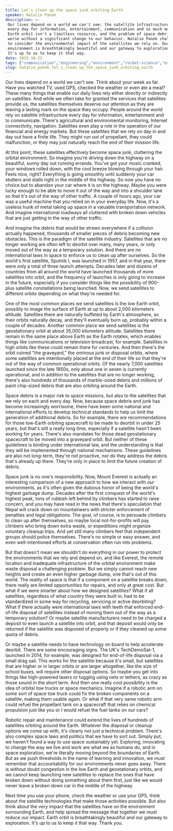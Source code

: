 ```yaml
---
title: Let's clean up the space junk orbiting Earth
speaker: Natalie Panek
description: >-
 Our lives depend on a world we can't see: the satellite infrastructure we use
 every day for information, entertainment, communication and so much more. But
 Earth orbit isn't a limitless resource, and the problem of space debris will get
 worse without a significant change to our behavior. Natalie Panek challenges us
 to consider the environmental impact of the satellites we rely on. Our orbital
 environment is breathtakingly beautiful and our gateway to exploration, she says.
 It's up to us to keep it that way.
date: 2015-10-22
tags: ["communication","engineering","environment","rocket-science","exploration","science","technology","tedx"]
slug: natalie_panek_let_s_clean_up_the_space_junk_orbiting_earth
---
```


Our lives depend on a world we can't see. Think about your week so far. Have you watched
TV, used GPS, checked the weather or even ate a meal? These many things that enable our
daily lives rely either directly or indirectly on satellites. And while we often take for
granted the services that satellites provide us, the satellites themselves deserve our
attention as they are leaving a lasting mark on the space they occupy. People around the
world rely on satellite infrastructure every day for information, entertainment and to
communicate. There's agricultural and environmental monitoring, Internet connectivity,
navigation. Satellites even play a role in the operation of our financial and energy
markets. But these satellites that we rely on day in and day out have a finite life. They
might run out of propellant, they could malfunction, or they may just naturally reach the
end of their mission life.

At this point, these satellites effectively become space junk, cluttering the orbital
environment. So imagine you're driving down the highway on a beautiful, sunny day out
running errands. You've got your music cranked, your windows rolled down, with the cool
breeze blowing through your hair. Feels nice, right? Everything is going smoothly until
suddenly your car stutters and stalls right in the middle of the highway. So now you have
no choice but to abandon your car where it is on the highway. Maybe you were lucky enough
to be able to move it out of the way and into a shoulder lane so that it's out of the way
of other traffic. A couple of hours ago, your car was a useful machine that you relied on
in your everyday life. Now, it's a useless hunk of metal taking up space in a valuable
transportation network. And imagine international roadways all cluttered with broken down
vehicles that are just getting in the way of other traffic.

And imagine the debris that would be strewn everywhere if a collision actually happened,
thousands of smaller pieces of debris becoming new obstacles. This is the paradigm of the
satellite industry. Satellites that are no longer working are often left to deorbit over
many, many years, or only moved out of the way as a temporary solution. And there are no
international laws in space to enforce us to clean up after ourselves. So the world's first
satellite, Sputnik I, was launched in 1957, and in that year, there were only a total of
three launch attempts. Decades later and dozens of countries from all around the world
have launched thousands of more satellites into orbit, and the frequency of launches is
only going to increase in the future, especially if you consider things like the
possibility of 900-plus satellite constellations being launched. Now, we send satellites to
different orbits depending on what they're needed for.

One of the most common places we send satellites is the low Earth orbit, possibly to image
the surface of Earth at up to about 2,000 kilometers altitude. Satellites there are
naturally buffeted by Earth's atmosphere, so their orbits naturally decay, and they'll
eventually burn up, probably within a couple of decades. Another common place we send
satellites is the geostationary orbit at about 35,000 kilometers altitude. Satellites
there remain in the same place above Earth as the Earth rotates, which enables things like
communications or television broadcast, for example. Satellites in high orbits like these
could remain there for centuries. And then there's the orbit coined "the graveyard," the
ominous junk or disposal orbits, where some satellites are intentionally placed at the end
of their life so that they're out of the way of common operational orbits. Of the nearly
7,000 satellites launched since the late 1950s, only about one in seven is currently
operational, and in addition to the satellites that are no longer working, there's also
hundreds of thousands of marble-sized debris and millions of paint chip-sized debris that
are also orbiting around the Earth.

Space debris is a major risk to space missions, but also to the satellites that we rely on
each and every day. Now, because space debris and junk has become increasingly worrisome,
there have been some national and international efforts to develop technical standards to
help us limit the generation of additional debris. So for example, there are
recommendations for those low-Earth orbiting spacecraft to be made to deorbit in under 25
years, but that's still a really long time, especially if a satellite hasn't been working
for years. There's also mandates for those dead geostationary spacecraft to be moved into
a graveyard orbit. But neither of these guidelines is binding under international law, and
the understanding is that they will be implemented through national mechanisms. These
guidelines are also not long-term, they're not proactive, nor do they address the debris
that's already up there. They're only in place to limit the future creation of
debris.

Space junk is no one's responsibility. Now, Mount Everest is actually an interesting
comparison of a new approach to how we interact with our environments, as it's often given
the dubious honor of being the world's highest garbage dump. Decades after the first
conquest of the world's highest peak, tons of rubbish left behind by climbers has started
to raise concern, and you may have read in the news that there's speculation that Nepal
will crack down on mountaineers with stricter enforcement of penalties and legal
obligations. The goal, of course, is to persuade climbers to clean up after themselves, so
maybe local not-for-profits will pay climbers who bring down extra waste, or expeditions
might organize voluntary cleanup trips. And yet still many climbers feel that independent
groups should police themselves. There's no simple or easy answer, and even
well-intentioned efforts at conservation often run into problems.

But that doesn't mean we shouldn't do everything in our power to protect the environments
that we rely and depend on, and like Everest, the remote location and inadequate
infrastructure of the orbital environment make waste disposal a challenging problem. But
we simply cannot reach new heights and create an even higher garbage dump, one that's out
of this world. The reality of space is that if a component on a satellite breaks down,
there really are limited opportunities for repairs, and only at great cost. But what if we
were smarter about how we designed satellites? What if all satellites, regardless of what
country they were built in, had to be standardized in some way for recycling, servicing or
active deorbiting? What if there actually were international laws with teeth that enforced
end-of-life disposal of satellites instead of moving them out of the way as a temporary
solution? Or maybe satellite manufacturers need to be charged a deposit to even launch a
satellite into orbit, and that deposit would only be returned if the satellite was
disposed of properly or if they cleaned up some quota of debris.

Or maybe a satellite needs to have technology on board to help accelerate deorbit. There
are some encouraging signs. The UK's TechDemoSat-1, launched in 2014, for example, was
designed for end-of-life disposal via a small drag sail. This works for the satellite
because it's small, but satellites that are higher or in larger orbits or are larger
altogether, like the size of school buses, will require other disposal options. So maybe
you get into things like high-powered lasers or tugging using nets or tethers, as crazy as
those sound in the short term. And then one really cool possibility is the idea of orbital
tow trucks or space mechanics. Imagine if a robotic arm on some sort of space tow truck
could fix the broken components on a satellite, making them usable again. Or what if that
very same robotic arm could refuel the propellant tank on a spacecraft that relies on
chemical propulsion just like you or I would refuel the fuel tanks on our
cars?

Robotic repair and maintenance could extend the lives of hundreds of satellites orbiting
around the Earth. Whatever the disposal or cleanup options we come up with, it's clearly
not just a technical problem. There's also complex space laws and politics that we have to
sort out. Simply put, we haven't found a way to use space sustainably yet. Exploring,
innovating to change the way we live and work are what we as humans do, and in space
exploration, we're literally moving beyond the boundaries of Earth. But as we push
thresholds in the name of learning and innovation, we must remember that accountability
for our environments never goes away. There is without doubt congestion in the low Earth
and geostationary orbits, and we cannot keep launching new satellites to replace the ones
that have broken down without doing something about them first, just like we would never
leave a broken down car in the middle of the highway.

Next time you use your phone, check the weather or use your GPS, think about the satellite
technologies that make those activities possible. But also think about the very impact
that the satellites have on the environment surrounding Earth, and help spread the message
that together we must reduce our impact. Earth orbit is breathtakingly beautiful and our
gateway to exploration. It's up to us to keep it that way. Thank you.

<!--
ad_duration=3.33
comment_count=46
event="TEDxToronto"
external_start_time=0
has_talk_citation=0
intro_duration=11.82
is_subtitle_required="False"
is_talk_featured="True"
language="en"
language_swap="False"
native_language="en"
number_of_related_talks=6
number_of_speakers=1
number_of_subtitled_videos=27
number_of_tags=8
number_of_talk_download_languages=27
number_of_talk_more_resources=0
number_of_talk_recommendations=1
number_of_talks_take_actions=0
post_ad_duration=0.83
published_timestamp="2016-12-06 16:27:30"
recording_date="2015-10-22"
speaker_description="Rocket scientist, explorer"
speaker_is_published=1
speaker_name="Natalie Panek"
talk_more_resources=[]
talk_name="Let's clean up the space junk orbiting Earth"
talk_recommendations_blurb="Check out more reading resources on space junk, curated by Natalie Panek."
talks_tags=["communication","engineering","environment","rocket-science","exploration","science","technology","tedx"]
talks_take_action=[]
url_audio="https://download.ted.com/talks/NataliePanek_2015X.mp3?apikey=acme-roadrunner"
url_photo_speaker="https://pe.tedcdn.com/images/ted/ddbfa8644a8a82ad718e747c2a371d3ce2734999_254x191.jpg"
url_photo_talk="https://s3.amazonaws.com/talkstar-photos/uploads/3049d3a3-7502-40ef-a0a7-09c5c5f7999f/NataliePanek_2015X-embed.jpg"
url_webpage="https://www.ted.com/talks/natalie_panek_let_s_clean_up_the_space_junk_orbiting_earth"
video_type_name="TEDx Talk"
-->
